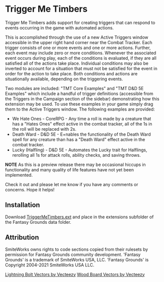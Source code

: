 # Trigger Me Timbers
Trigger Me Timbers adds support for creating triggers that can respond to events occurring in the game with automated actions.

This is accomplished through the use of a new Active Triggers window accessible in the upper right hand corner near the Combat Tracker. Each trigger consists of one or more events and one or more actions. Further, each event may include zero or more conditions. Whenever the associated event occurs during play, each of the conditions is evaluated, if they are all satisfied all of the actions take place. Individual conditions may also be inverted to account for a situation that must not be satisfied for the event in order for the action to take place. Both conditions and actions are situationally available, depending on the triggering events.

Two modules are included: "TMT Core Examples" and "TMT D&D 5E Examples" which include a handful of trigger definitions (accessible from the Triggers in the Campaign section of the sidebar) demonstrating how this extension may be used. To use these examples in your game simply drag them to the Active Triggers window. The following examples are provided:

* We Hate Ones - CoreRPG - Any time a roll is made by a creature that has a "Hates Ones" effect active in the combat tracker, all of the 1s in the roll will be replaced with 2s.
* Death Ward - D&D 5E - E+nables the functionality of the Death Ward spell for any creature than has a "Death Ward" effect active in the combat tracker.
* Lucky (Halfling) - D&D 5E - Automates the Lucky trait for Halflings, rerolling all 1s for attack rolls, ability checks, and saving throws.

**NOTE** As this is a preview release there may be occasional hiccups in functionality and many quality of life features have not yet been implemented.

Check it out and please let me know if you have any comments or concerns.
Hope it helps!

## Installation
Download [TriggerMeTimbers.ext](https://github.com/MeAndUnique/TriggerMeTimbers/releases) and place in the extensions subfolder of the Fantasy Grounds data folder.

## Attribution
SmiteWorks owns rights to code sections copied from their rulesets by permission for Fantasy Grounds community development.
'Fantasy Grounds' is a trademark of SmiteWorks USA, LLC.
'Fantasy Grounds' is Copyright 2004-2021 SmiteWorks USA LLC.

<a href="https://www.vecteezy.com/free-vector/lightning-bolt">Lightning Bolt Vectors by Vecteezy</a>
<a href="https://www.vecteezy.com/free-vector/wood-board">Wood Board Vectors by Vecteezy</a>